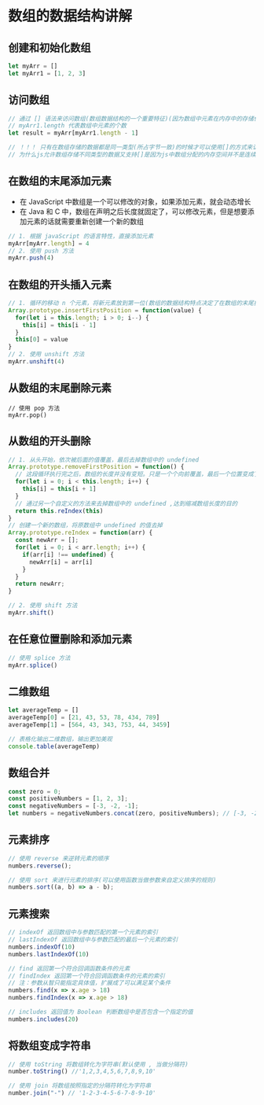 <!--
 * @Author: x09898 coder_xujie@163.com
 * @Date: 2022-10-17 20:21:48
 * @LastEditors: xujie 1607526161@qq.com
 * @FilePath: \HTML-CSS-Javascript-\dataStructure\arr\arrStructure.md
 * @Description: 
-->
# 数组的数据结构讲解

## 创建和初始化数组

```js
let myArr = []
let myArr1 = [1, 2, 3]
```

## 访问数组

```js
// 通过 [] 语法来访问数组(数组数据结构的一个重要特征)(因为数组中元素在内存中的存储位置是相邻的)
// myArr1.length 代表数组中元素的个数
let result = myArr[myArr1.length - 1]

// ！！！ 只有在数组存储的数据都是同一类型(所占字节一致)的时候才可以使用[]的方式来访问指定的元素(arr[n] = arr + n*byte(数据类型))
// 为什么js允许数组存储不同类型的数据又支持[]是因为js中数组分配的内存空间并不是连续的。
```

## 在数组的末尾添加元素

* 在 JavaScript 中数组是一个可以修改的对象，如果添加元素，就会动态增长
* 在 Java 和 C 中，数组在声明之后长度就固定了，可以修改元素，但是想要添加元素的话就需要重新创建一个新的数组
  
```js
// 1. 根据 javaScript 的语言特性，直接添加元素
myArr[myArr.length] = 4
// 2. 使用 push 方法
myArr.push(4)
```

## 在数组的开头插入元素

```js
// 1. 循环的移动 n 个元素，将新元素放到第一位(数组的数据结构特点决定了在数组的末尾操作的时间复杂度为O(1),在数组的开头操作的时间复杂度为O(n))
Array.prototype.insertFirstPosition = function(value) {
  for(let i = this.length; i > 0; i--) {
    this[i] = this[i - 1]
  }
  this[0] = value
}
// 2. 使用 unshift 方法
myArr.unshift(4)
```

## 从数组的末尾删除元素

```JS
// 使用 pop 方法
myArr.pop()
```

## 从数组的开头删除

```js
// 1. 从头开始，依次被后面的值覆盖，最后去掉数组中的 undefined
Array.prototype.removeFirstPosition = function() {
  // 这段循环执行完之后，数组的长度并没有变短。只是一个个向前覆盖，最后一个位置变成了 undefined 而已
  for(let i = 0; i < this.length; i++) {
    this[i] = this[i + 1]
  }
  // 通过另一个自定义的方法来去掉数组中的 undefined ,达到缩减数组长度的目的
  return this.reIndex(this)
}
// 创建一个新的数组，将原数组中 undefined 的值去掉
Array.prototype.reIndex = function(arr) {
  const newArr = [];
  for(let i = 0; i < arr.length; i++) {
    if(arr[i] !== undefined) {
      newArr[i] = arr[i]
    }
  }
  return newArr;
}

// 2. 使用 shift 方法
myArr.shift()
```

## 在任意位置删除和添加元素

```js
// 使用 splice 方法
myArr.splice()
```

## 二维数组

```js
let averageTemp = []
averageTemp[0] = [21, 43, 53, 78, 434, 789]
averageTemp[1] = [564, 43, 343, 753, 44, 3459]

// 表格化输出二维数组，输出更加美观
console.table(averageTemp)
```

## 数组合并

```js
const zero = 0;
const positiveNumbers = [1, 2, 3];
const negativeNumbers = [-3, -2, -1];
let numbers = negativeNumbers.concat(zero, positiveNumbers); // [-3, -2, -1, 0, 1, 2, 3]
```

## 元素排序

```js
// 使用 reverse 来逆转元素的顺序
numbers.reverse();

// 使用 sort 来进行元素的排序(可以使用函数当做参数来自定义排序的规则)
numbers.sort((a, b) => a - b);
```

## 元素搜索

```js
// indexOf 返回数组中与参数匹配的第一个元素的索引
// lastIndexOf 返回数组中与参数匹配的最后一个元素的索引
numbers.indexOf(10)
numbers.lastIndexOf(10)

// find 返回第一个符合回调函数条件的元素
// findIndex 返回第一个符合回调函数条件的元素的索引
// 注：参数从智只能指定具体值，扩展成了可以满足某个条件
numbers.find(x => x.age > 18)
numbers.findIndex(x => x.age > 18)

// includes 返回值为 Boolean 判断数组中是否包含一个指定的值
numbers.includes(20)
```

## 将数组变成字符串

```js
// 使用 toString 将数组转化为字符串(默认使用 , 当做分隔符)
number.toString() //'1,2,3,4,5,6,7,8,9,10'

// 使用 join 将数组按照指定的分隔符转化为字符串
number.join("-") // '1-2-3-4-5-6-7-8-9-10'

```
